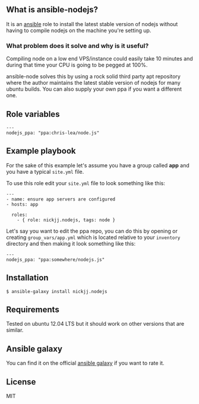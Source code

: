## What is ansible-nodejs?

It is an [ansible](http://www.ansible.com/home) role to install the latest stable version of nodejs without having to compile nodejs on the machine you're setting up.

### What problem does it solve and why is it useful?

Compiling node on a low end VPS/instance could easily take 10 minutes and during that time your CPU is going to be pegged at 100%.

ansible-node solves this by using a rock solid third party apt repository where the author maintains the latest stable version of nodejs for many ubuntu builds. You can also supply your own ppa if you want a different one.

## Role variables

```
---
nodejs_ppa: "ppa:chris-lea/node.js"
```

## Example playbook

For the sake of this example let's assume you have a group called **app** and you have a typical `site.yml` file.

To use this role edit your `site.yml` file to look something like this:

```
---
- name: ensure app servers are configured
- hosts: app

  roles:
    - { role: nickjj.nodejs, tags: node }
```

Let's say you want to edit the ppa repo, you can do this by opening or creating `group_vars/app.yml` which is located relative to your `inventory` directory and then making it look something like this:

```
---
nodejs_ppa: "ppa:somewhere/nodejs.js"
```

## Installation

`$ ansible-galaxy install nickjj.nodejs`

## Requirements

Tested on ubuntu 12.04 LTS but it should work on other versions that are similar.

## Ansible galaxy

You can find it on the official [ansible galaxy](https://galaxy.ansible.com/list#/roles/795) if you want to rate it.

## License

MIT